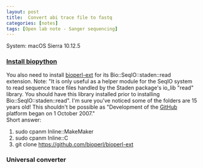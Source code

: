 ```yaml
---
layout: post
title:  Convert abi trace file to fastq
categories: [notes]
tags: [Open lab note - Sanger sequencing]
---
```


System: macOS Sierra 10.12.5
### [Install biopython](http://bioperl.org/INSTALL.html)
You also need to install [bioperl-ext](https://github.com/bioperl/bioperl-ext) for its Bio::SeqIO::staden::read extension. Note: "It is only useful as a helper module for the SeqIO system to read sequence trace files handled by the Staden package's io_lib "read" library. You should have this library installed prior to installing Bio::SeqIO::staden::read". I'm sure you've noticed some of the folders are 15 years old! This shouldn't be possible as "Development of the [GitHub](https://en.wikipedia.org/wiki/GitHub) platform began on 1 October 2007."   
Short answer:  
1. sudo cpanm Inline::MakeMaker  
2. sudo cpanm Inline::C  
3. git clone https://github.com/bioperl/bioperl-ext
### Universal converter
